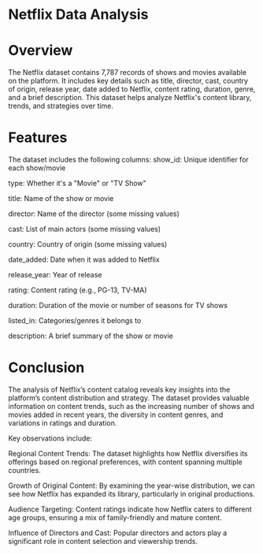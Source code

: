 # Netflix Data Analysis

# Overview
The Netflix dataset contains 7,787 records of shows and movies available on the platform. It includes key details such as title, director, cast, country of origin, release year, date added to Netflix, content rating, duration, genre, and a brief description. This dataset helps analyze Netflix's content library, trends, and strategies over time.

# Features 
The dataset includes the following columns:
show_id: Unique identifier for each show/movie

type: Whether it's a "Movie" or "TV Show"

title: Name of the show or movie

director: Name of the director (some missing values)

cast: List of main actors (some missing values)

country: Country of origin (some missing values)

date_added: Date when it was added to Netflix

release_year: Year of release

rating: Content rating (e.g., PG-13, TV-MA)

duration: Duration of the movie or number of seasons for TV shows

listed_in: Categories/genres it belongs to

description: A brief summary of the show or movie

# Conclusion
The analysis of Netflix’s content catalog reveals key insights into the platform’s content distribution and strategy. The dataset provides valuable information on content trends, such as the increasing number of shows and movies added in recent years, the diversity in content genres, and variations in ratings and duration.

Key observations include:

Regional Content Trends: The dataset highlights how Netflix diversifies its offerings based on regional preferences, with content spanning multiple countries.

Growth of Original Content: By examining the year-wise distribution, we can see how Netflix has expanded its library, particularly in original productions.

Audience Targeting: Content ratings indicate how Netflix caters to different age groups, ensuring a mix of family-friendly and mature content.

Influence of Directors and Cast: Popular directors and actors play a significant role in content selection and viewership trends.
